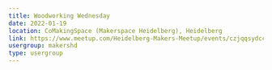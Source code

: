 ```yaml
---
title: Woodworking Wednesday
date: 2022-01-19
location: CoMakingSpace (Makerspace Heidelberg), Heidelberg
link: https://www.meetup.com/Heidelberg-Makers-Meetup/events/czjqqsydccbzb/
usergroup: makershd
type: usergroup
---
```

